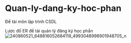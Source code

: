 # Quan-ly-dang-ky-hoc-phan
Đề tài môn lập trình CSDL

Lược đồ ER đề tài quản lý đăng ký học phần
![240860521_648816052684119_4993048998901948705_n](https://user-images.githubusercontent.com/62896400/132444358-97eb67ec-7c53-4110-809c-bfae2607185f.png)
